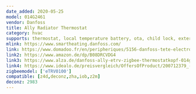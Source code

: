 ```yaml
---
date_added: 2020-05-25
model: 014G2461
vendor: Danfoss
title: Ally Radiator Thermostat
category: hvac
supports: thermostat, local temperature battery, ota, child lock, external temperature sensor, % opening, open window detection
mlink: https://www.smartheating.danfoss.com/
link: https://www.domadoo.fr/en/peripheriques/5156-danfoss-tete-electronique-ally-zigbee-30-5702425245008.html
link2: https://www.amazon.de/dp/B08DRCVDG4
link3: https://www.alza.de/danfoss-ally-etrv-zigbee-thermostatkopf-014g2460-d6277322.htm
link4: https://www.idealo.de/preisvergleich/OffersOfProduct/200712379_-ally-funk-heizkoerperthermostat-014g2460-danfoss.html
zigbeemodel: ['eTRV0100']
compatible: [z4d,deconz,zha,iob,z2m]
deconz: 2983
---
```




